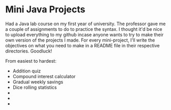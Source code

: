 # Mini Java Projects
Had a Java lab course on my first year of university. The professor gave me a couple of assignments to do to practice the syntax. I thought it'd be nice to upload everything to my github incase anyone wants to try to make their own version of the projects I made. For every mini-project, I'll write the objectives on what you need to make in a README file in their respective directories. Goodluck!

From easiest to hardest:
- Addition quiz 
- Compound interest calculator
- Gradual weekly savings
- Dice rolling statistics
-
-
-
